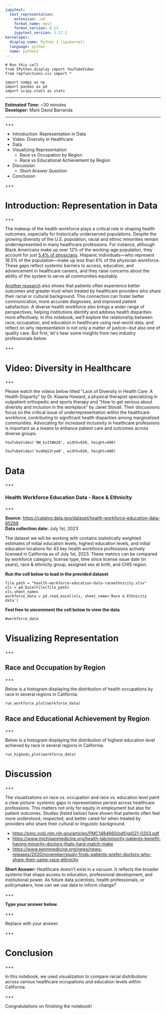 ```yaml
---
jupytext:
  text_representation:
    extension: .md
    format_name: myst
    format_version: 0.13
    jupytext_version: 1.17.2
kernelspec:
  display_name: Python 3 (ipykernel)
  language: python
  name: python3
---
```


```{code-cell} ipython3
# Run this cell
from IPython.display import YouTubeVideo
from repfunctions.vis import *

import numpy as np
import pandas as pd
import scipy.stats as stats
```

___
**Estimated Time:** ~30 minutes  
**Developer:** Mark David Barranda
___

+++

- Introduction: Representation in Data
- Video: Diversity in Healthcare
- Data
- Visualizing Representation 
    - Race vs Occupation by Region
    - Race vs Educational Achievement by Region
- Discussion
    - Short Answer Question
- Conclusion

+++

# Introduction: Representation in Data

+++

The makeup of the health workforce plays a critical role in shaping health outcomes, especially for historically underserved populations. Despite the growing diversity of the U.S. population, racial and ethnic minorities remain underrepresented in many healthcare professions. For instance, although Black Americans make up over 12% of the working-age population, they account for just [5.4% of physicians](https://newsroom.ucla.edu/releases/proportion-black-physicians-little-change). Hispanic individuals—who represent 18.5% of the population—make up less than 6% of the physician workforce. These gaps reflect systemic barriers to access, education, and advancement in healthcare careers, and they raise concerns about the ability of the system to serve all communities equitably.

[Another research](https://jamanetwork.com/journals/jamanetworkopen/fullarticle/2772682) also shows that patients often experience better outcomes and greater trust when treated by healthcare providers who share their racial or cultural background. This connection can foster better communication, more accurate diagnoses, and improved patient satisfaction. A diverse health workforce also brings a wider range of perspectives, helping institutions identify and address health disparities more effectively. In this notebook, we’ll explore the relationship between race, occupation, and education in healthcare using real-world data, and reflect on why representation is not only a matter of justice—but also one of quality care. But first, let's hear some insights from two industry professionals below.

+++

# Video: Diversity in Healthcare

+++

Please watch the videos below titled "Lack of Diversity in Health Care: A Health Disparity" by Dr. Kiaana Howard, a physical therapist specializing in outpatient orthopedic and sports therapy and "How to get serious about diversity and inclusion in the workplace" by Janet Stovall. Their discussions focus on the critical issue of underrepresentation within the healthcare workforce, contributing to significant health disparities among marginalized communities. Advocating for *increased* inclusivity in healthcare professions is important as a means to enhance patient care and outcomes across diverse groups. 

```{code-cell} ipython3
YouTubeVideo('9W_kzItWm28', width=650, height=400)
```

```{code-cell} ipython3
YouTubeVideo('kvdHqS3ryw0', width=650, height=400)
```

# Data

+++

### Health Workforce Education Data - Race & Ethnicity

+++

**Source:** https://catalog.data.gov/dataset/health-workforce-education-data-85288    
**Data collection date:** July 1st, 2023

The dataset we will be working with contains statistically weighted estimates of initial education levels, highest education levels, and initial education locations for 43 key health workforce professions actively licensed in California as of July 1st, 2023. These metrics can be compared by workforce category, license type, time since license issue date (in years), race & ethnicity group, assigned sex at birth, and CHIS region.

**Run the cell below to load in the provided dataset**

```{code-cell} ipython3
file_path = "health-workforce-education-data-raceethnicity.xlsx"
xls = pd.ExcelFile(file_path)
xls.sheet_names
workforce_data = pd.read_excel(xls, sheet_name='Race & Ethnicity data')
```

**Feel free to uncomment the cell below to view the data**

```{code-cell} ipython3
#workforce_data
```

# Visualizing Representation

+++

## Race and Occupation by Region

+++

Below is a histogram displaying the distribution of health occupations by race in several regions in California. 

```{code-cell} ipython3
run_workforce_plot(workforce_data)
```

## Race and Educational Achievement by Region

+++

Below is a histogram displaying the distribution of highest education level achieved by race in several regions in California.

```{code-cell} ipython3
run_highedu_plot(workforce_data)
```

# Discussion

+++

The visualizations on race vs. occupation and race vs. education level paint a clear picture: systemic gaps in representation persist across healthcare professions. This matters not only for equity in employment but also for patient outcomes. Studies (listed below) have shown that patients often feel more understood, respected, and better cared for when treated by providers who share their cultural or linguistic background.    
- https://pmc.ncbi.nlm.nih.gov/articles/PMC1484660/pdf/jgi021-0203.pdf
- https://www.michiganmedicine.org/health-lab/minority-patients-benefit-having-minority-doctors-thats-hard-match-make     
- https://www.pennmedicine.org/news/news-releases/2020/november/study-finds-patients-prefer-doctors-who-share-their-same-race-ethnicity  
                                                                                                                                                                                                                                                                                                                                                          
                                                                                                                                                                                                                                                             
**Short Answer:** Healthcare doesn’t exist in a vacuum. It reflects the broader systems that shape access to education, professional development, and institutional power. As future data scientists, health professionals, or policymakers, how can we use data to inform change?

+++

**Type your answer below.**

+++

Replace with your answer.

+++

# Conclusion

+++

In this notebook, we used visualization to compare racial distributions across various healthcare occupations and education levels within California. 

+++

Congratulations on finishing the notebook!
